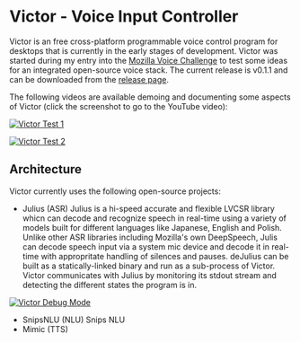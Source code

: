 # Victor - Voice Input Controller

Victor is an free cross-platform programmable voice control program for desktops that is currently in the early stages of development. Victor was started during my entry into the [Mozilla Voice Challenge](https://www.herox.com/voice) to test some ideas for an integrated open-source voice stack. The current release is v0.1.1 and can be downloaded from the [release page](https://github.com/allisterb/Victor/releases/tag/v0.1.1).

The following videos are available demoing and documenting some aspects of Victor (click the screenshot to go to the YouTube video): 

[![Victor Test 1](https://oqlqyg.dm.files.1drv.com/y4myL6ntcHAuxBvE4mz9RcFPsgmFXgu2Fo_BAv6eETqRVt1n7VmqAKPAQIaykLZy6NzzlRx5hJUL8TbPm78Dyp-RBCXE6nJvk3Bv304hXfDX4RXpTPMLB4KpcNX-odIYWTbkCGwXmkuQMAGw8rWexWteVwAHI7RlpWL1AX2MCsxLwTUY_mVydRdhZXTHMSyefXRBcaXqlctZIbO8yQS5cCK-A?width=476&height=315&cropmode=none)](https://youtu.be/Lvw4WmbTTBk "Victor Test 1")

[![Victor Test 2](https://tt6saw.dm.files.1drv.com/y4mm7AvW6iDJzANRlfK5PTWeBc1HzsQlkgQdVNq9h47stgzeAhCO5rkISenEz1QxJpDjFwcfXMpQYoGEBJnr3qNwl9hw2S9w17XHva98P4LwTxuni0eHcgyAVTGOe28OO-FtVQK3u2WsSYxDlqpy0e2M1EXRBPtGhiAHSpl18sk-EgjDKDbb8FVV1lwK5udB4C_CJmzCspiDdrnBtpszV6cvg?width=454&height=272&cropmode=none)](https://youtu.be/LQLpoyohYtE "Victor Test 2")

## Architecture
Victor currently uses the following open-source projects:

* Julius (ASR) Julius is a hi-speed accurate and flexible LVCSR library whicn can decode and recognize speech in real-time using a variety of models built for different languages like Japanese, English and Polish. Unlike other ASR libraries including Mozilla's own DeepSpeech, Julis can decode speech input via a system mic device and decode it in real-time with appropritate handling of silences and pauses. deJulius can be built as a statically-linked binary and run as a sub-process of Victor. Victor communicates with Julius by monitoring its stdout stream and detecting the different states the program is in.

[![Victor Debug Mode](https://tt4r9w.dm.files.1drv.com/y4m2-x2RJFkx1VaXFHLqEWIUwZhBfEbfKaTlKsCQxKlnboznLObf-BnmLosDEg5Gj7qWA8JIj9wA2wjxVwJsqD4H1agM-WaIF7AfcgLOrnL43DZJ5B9r_KRe-og-njzg2a6SeOdZYGdaKA8INf67y7suXXkeUwWyxkdsnp2eEMlt-Ve-6JJmiMvoG_l3JPe6paKY6U-eNK8rTcItqLKaZ_VoQ?width=475&height=315&cropmode=none)](https://www.youtube.com/watch?v=1PFBRR15F-A "Victor Debug Mode")

* SnipsNLU (NLU) Snips NLU 
* Mimic (TTS)

